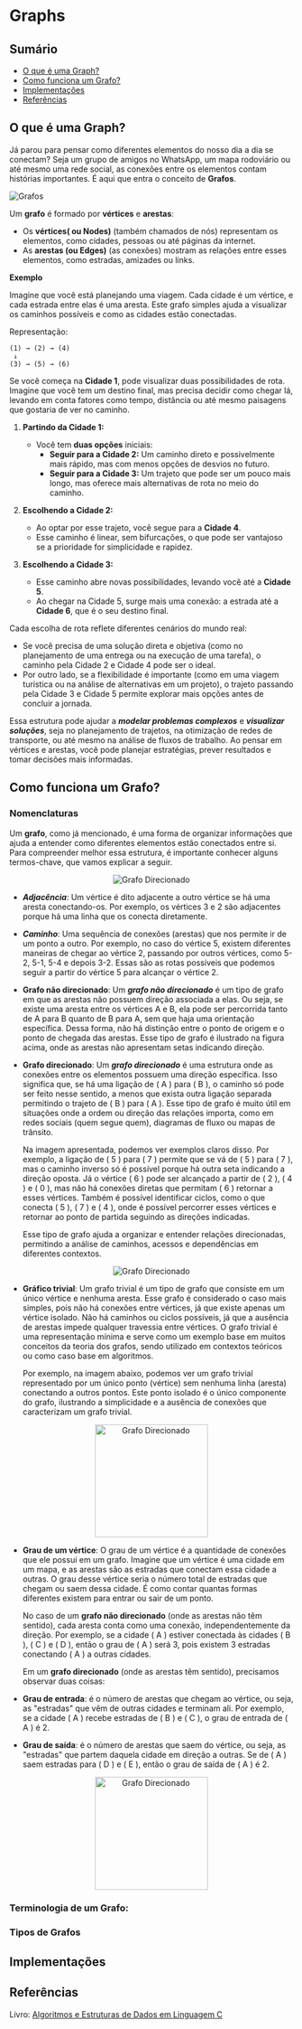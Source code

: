 # Graphs

## Sumário

- [O que é uma Graph?](#o-que-é-uma-graph)
- [Como funciona um Grafo?](#como-funciona-um-grafo)
- [Implementações](#implementações)
- [Referências](#referências)

## O que é uma Graph?

Já parou para pensar como diferentes elementos do nosso dia a dia se conectam? Seja um grupo de amigos no WhatsApp, um mapa rodoviário ou até mesmo uma rede social, as conexões entre os elementos contam histórias importantes. É aqui que entra o conceito de **Grafos**.

![Grafos](out/image_01.png)

Um **grafo** é formado por **vértices** e **arestas**:
- Os **vértices( ou Nodes)** (também chamados de nós) representam os elementos, como cidades, pessoas ou até páginas da internet.
- As **arestas (ou Edges)** (as conexões) mostram as relações entre esses elementos, como estradas, amizades ou links.

**Exemplo**

Imagine que você está planejando uma viagem. Cada cidade é um vértice, e cada estrada entre elas é uma aresta. Este grafo simples ajuda a visualizar os caminhos possíveis e como as cidades estão conectadas.

Representação:
```
(1) → (2) → (4)
 ↓
(3) → (5) → (6)
```

Se você começa na **Cidade 1**, pode visualizar duas possibilidades de rota. Imagine que você tem um destino final, mas precisa decidir como chegar lá, levando em conta fatores como tempo, distância ou até mesmo paisagens que gostaria de ver no caminho.

1. **Partindo da Cidade 1:**
   - Você tem **duas opções** iniciais:
     - **Seguir para a Cidade 2:** Um caminho direto e possivelmente mais rápido, mas com menos opções de desvios no futuro.
     - **Seguir para a Cidade 3:** Um trajeto que pode ser um pouco mais longo, mas oferece mais alternativas de rota no meio do caminho.

2. **Escolhendo a Cidade 2:**
   - Ao optar por esse trajeto, você segue para a **Cidade 4**.
   - Esse caminho é linear, sem bifurcações, o que pode ser vantajoso se a prioridade for simplicidade e rapidez.

3. **Escolhendo a Cidade 3:**
   - Esse caminho abre novas possibilidades, levando você até a **Cidade 5**.
   - Ao chegar na Cidade 5, surge mais uma conexão: a estrada até a **Cidade 6**, que é o seu destino final.

Cada escolha de rota reflete diferentes cenários do mundo real:
- Se você precisa de uma solução direta e objetiva (como no planejamento de uma entrega ou na execução de uma tarefa), o caminho pela Cidade 2 e Cidade 4 pode ser o ideal.
- Por outro lado, se a flexibilidade é importante (como em uma viagem turística ou na análise de alternativas em um projeto), o trajeto passando pela Cidade 3 e Cidade 5 permite explorar mais opções antes de concluir a jornada.

Essa estrutura pode ajudar a ***modelar problemas complexos*** e ***visualizar soluções***, seja no planejamento de trajetos, na otimização de redes de transporte, ou até mesmo na análise de fluxos de trabalho. Ao pensar em vértices e arestas, você pode planejar estratégias, prever resultados e tomar decisões mais informadas.

## Como funciona um Grafo?

### Nomenclaturas

Um **grafo**, como já mencionado, é uma forma de organizar informações que ajuda a entender como diferentes elementos estão conectados entre si. Para compreender melhor essa estrutura, é importante conhecer alguns termos-chave, que vamos explicar a seguir.

<div align="center">
  <img src="out/image_02.png" alt="Grafo Direcionado">
</div>

- ***Adjacência***: Um vértice é dito adjacente a outro vértice se há uma aresta conectando-os. Por exemplo, os vértices 3 e 2 são adjacentes porque há uma linha que os conecta diretamente.

- ***Caminho***: Uma sequência de conexões (arestas) que nos permite ir de um ponto a outro. Por exemplo, no caso do vértice 5, existem diferentes maneiras de chegar ao vértice 2, passando por outros vértices, como 5-2, 5-1, 5-4 e depois 3-2. Essas são as rotas possíveis que podemos seguir a partir do vértice 5 para alcançar o vértice 2.

- **Grafo não direcionado**: Um ***grafo não direcionado*** é um tipo de grafo em que as arestas não possuem direção associada a elas. Ou seja, se existe uma aresta entre os vértices A e B, ela pode ser percorrida tanto de A para B quanto de B para A, sem que haja uma orientação específica. Dessa forma, não há distinção entre o ponto de origem e o ponto de chegada das arestas. Esse tipo de grafo é ilustrado na figura acima, onde as arestas não apresentam setas indicando direção.

- **Grafo direcionado**: Um ***grafo direcionado*** é uma estrutura onde as conexões entre os elementos possuem uma direção específica. Isso significa que, se há uma ligação de \( A \) para \( B \), o caminho só pode ser feito nesse sentido, a menos que exista outra ligação separada permitindo o trajeto de \( B \) para \( A \). Esse tipo de grafo é muito útil em situações onde a ordem ou direção das relações importa, como em redes sociais (quem segue quem), diagramas de fluxo ou mapas de trânsito.

   Na imagem apresentada, podemos ver exemplos claros disso. Por exemplo, a ligação de \( 5 \) para \( 7 \) permite que se vá de \( 5 \) para \( 7 \), mas o caminho inverso só é possível porque há outra seta indicando a direção oposta. Já o vértice \( 6 \) pode ser alcançado a partir de \( 2 \), \( 4 \) e \( 0 \), mas não há conexões diretas que permitam \( 6 \) retornar a esses vértices. Também é possível identificar ciclos, como o que conecta \( 5 \), \( 7 \) e \( 4 \), onde é possível percorrer esses vértices e retornar ao ponto de partida seguindo as direções indicadas.

   Esse tipo de grafo ajuda a organizar e entender relações direcionadas, permitindo a análise de caminhos, acessos e dependências em diferentes contextos.   

<div align="center">
  <img src="out/image_03.png" alt="Grafo Direcionado">
</div>

- **Gráfico trivial**: Um grafo trivial é um tipo de grafo que consiste em um único vértice e nenhuma aresta. Esse grafo é considerado o caso mais simples, pois não há conexões entre vértices, já que existe apenas um vértice isolado. Não há caminhos ou ciclos possíveis, já que a ausência de arestas impede qualquer travessia entre vértices. O grafo trivial é uma representação mínima e serve como um exemplo base em muitos conceitos da teoria dos grafos, sendo utilizado em contextos teóricos ou como caso base em algoritmos.

   Por exemplo, na imagem abaixo, podemos ver um grafo trivial representado por um único ponto (vértice) sem nenhuma linha (aresta) conectando a outros pontos. Este ponto isolado é o único componente do grafo, ilustrando a simplicidade e a ausência de conexões que caracterizam um grafo trivial.


<div align="center">
  <img src="out/image_04.png" alt="Grafo Direcionado" height="200">
</div>

- **Grau de um vértice**: O grau de um vértice é a quantidade de conexões que ele possui em um grafo. Imagine que um vértice é uma cidade em um mapa, e as arestas são as estradas que conectam essa cidade a outras. O grau desse vértice seria o número total de estradas que chegam ou saem dessa cidade. É como contar quantas formas diferentes existem para entrar ou sair de um ponto.

   No caso de um **grafo não direcionado** (onde as arestas não têm sentido), cada aresta conta como uma conexão, independentemente da direção. Por exemplo, se a cidade \( A \) estiver conectada às cidades \( B \), \( C \) e \( D \), então o grau de \( A \) será 3, pois existem 3 estradas conectando \( A \) a outras cidades.

   Em um **grafo direcionado** (onde as arestas têm sentido), precisamos observar duas coisas:  
- **Grau de entrada**: é o número de arestas que chegam ao vértice, ou seja, as "estradas" que vêm de outras cidades e terminam ali. Por exemplo, se a cidade \( A \) recebe estradas de \( B \) e \( C \), o grau de entrada de \( A \) é 2.  
- **Grau de saída**: é o número de arestas que saem do vértice, ou seja, as "estradas" que partem daquela cidade em direção a outras. Se de \( A \) saem estradas para \( D \) e \( E \), então o grau de saída de \( A \) é 2.



<div align="center">
  <img src="out/image_05.png" alt="Grafo Direcionado" height="200">
</div>

### Terminologia de um Grafo:

### **Tipos de Grafos**

## Implementações

## Referências

Livro: <a href="https://www.grupogen.com.br/livro-algoritmos-e-estruturas-de-dados-em-linguagem-c-andre-backes-editora-ltc-9788521638308">Algoritmos e Estruturas de Dados em Linguagem C</a>
